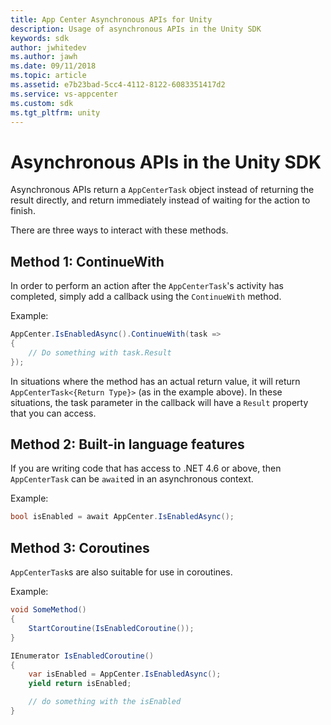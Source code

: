 ```yaml
---
title: App Center Asynchronous APIs for Unity
description: Usage of asynchronous APIs in the Unity SDK
keywords: sdk
author: jwhitedev
ms.author: jawh
ms.date: 09/11/2018
ms.topic: article
ms.assetid: e7b23bad-5cc4-4112-8122-6083351417d2
ms.service: vs-appcenter
ms.custom: sdk
ms.tgt_pltfrm: unity
---
```


# Asynchronous APIs in the Unity SDK

Asynchronous APIs return a `AppCenterTask` object instead of returning the result directly, and return immediately instead of waiting for the action to finish.

There are three ways to interact with these methods.

## Method 1: ContinueWith

In order to perform an action after the `AppCenterTask`'s activity has completed, simply add a callback using the `ContinueWith` method.


Example:

```csharp
AppCenter.IsEnabledAsync().ContinueWith(task =>
{
    // Do something with task.Result
});
```

In situations where the method has an actual return value, it will return `AppCenterTask<{Return Type}>` (as in the example above). In these situations, the task parameter in the callback will have a `Result` property that you can access.

## Method 2: Built-in language features

If you are writing code that has access to .NET 4.6 or above, then `AppCenterTask` can be `await`ed in an asynchronous context.

Example:

```csharp
bool isEnabled = await AppCenter.IsEnabledAsync();
```

## Method 3: Coroutines

`AppCenterTask`s are also suitable for use in coroutines.

Example:
```csharp
void SomeMethod()
{
    StartCoroutine(IsEnabledCoroutine());
}

IEnumerator IsEnabledCoroutine()
{
    var isEnabled = AppCenter.IsEnabledAsync();
    yield return isEnabled;

    // do something with the isEnabled
}
```
